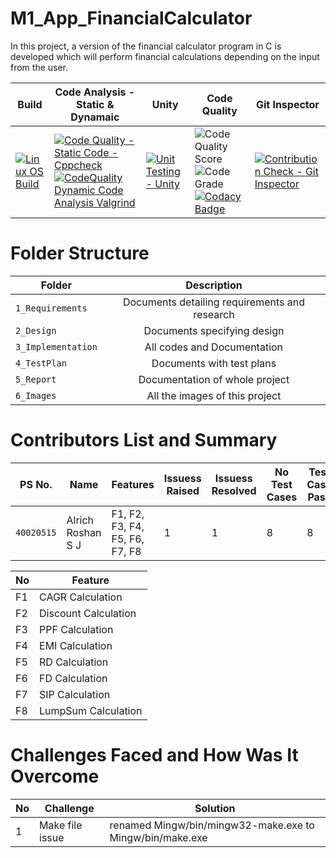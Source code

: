 # M1_App_FinancialCalculator
In this project, a version of the financial calculator program in C is developed which will perform financial calculations depending on the input from the user.

| Build | Code Analysis - Static & Dynamaic | Unity | Code Quality | Git Inspector |
|---|---|---|---|---|
| [![Linux OS Build](https://github.com/alrichroshan/M1_App_FinancialCalculator/actions/workflows/Linux.yml/badge.svg)](https://github.com/alrichroshan/M1_App_FinancialCalculator/actions/workflows/Linux.yml) | [![Code Quality - Static Code - Cppcheck](https://github.com/alrichroshan/M1_App_FinancialCalculator/actions/workflows/cppcheck.yml/badge.svg)](https://github.com/alrichroshan/M1_App_FinancialCalculator/actions/workflows/cppcheck.yml) [![CodeQuality Dynamic Code Analysis Valgrind](https://github.com/alrichroshan/M1_App_FinancialCalculator/actions/workflows/valgrind.yml/badge.svg)](https://github.com/alrichroshan/M1_App_FinancialCalculator/actions/workflows/valgrind.yml) | [![Unit Testing - Unity](https://github.com/alrichroshan/M1_App_FinancialCalculator/actions/workflows/unity.yml/badge.svg)](https://github.com/alrichroshan/M1_App_FinancialCalculator/actions/workflows/unity.yml) | ![Code Quality Score](https://api.codiga.io/project/29805/score/svg) ![Code Grade](https://api.codiga.io/project/29805/status/svg) [![Codacy Badge](https://app.codacy.com/project/badge/Grade/64062f40fcd344b2af90a97dbfe2653d)](https://www.codacy.com/gh/alrichroshan/M1_App_FinancialCalculator/dashboard?utm_source=github.com&amp;utm_medium=referral&amp;utm_content=alrichroshan/M1_App_FinancialCalculator&amp;utm_campaign=Badge_Grade) | [![Contribution Check - Git Inspector](https://github.com/alrichroshan/M1_App_FinancialCalculator/actions/workflows/gitinspector.yml/badge.svg)](https://github.com/alrichroshan/M1_App_FinancialCalculator/actions/workflows/gitinspector.yml) |

# Folder Structure
| Folder   |      Description     |  
|----------|:-------------:|
| `1_Requirements` |  Documents detailing requirements and research |
| `2_Design` |    Documents specifying design  | 
| `3_Implementation` |   All codes and Documentation  |
| `4_TestPlan` |  Documents with test plans |
| `5_Report` |    Documentation of whole project  | 
| `6_Images` |    All the images of this project  |

# Contributors List and Summary
| PS No. | Name | Features | Issuess Raised | Issuess Resolved | No Test Cases | Test Case Pass |
|---|---|---|---|---|---|---|
| `40020515` | Alrich Roshan S J | F1, F2, F3, F4, F5, F6, F7, F8 | 1 | 1 | 8 | 8 |

| No | Feature |
|---|---|
| F1 | CAGR Calculation |
| F2 | Discount Calculation |
| F3 | PPF Calculation |
| F4 | EMI Calculation |
| F5 | RD Calculation |
| F6 | FD Calculation |
| F7 | SIP Calculation |
| F8 | LumpSum Calculation |

# Challenges Faced and How Was It Overcome
| No | Challenge | Solution |
|---|---|---|
| 1  | Make file issue | renamed Mingw/bin/mingw32-make.exe to Mingw/bin/make.exe |
